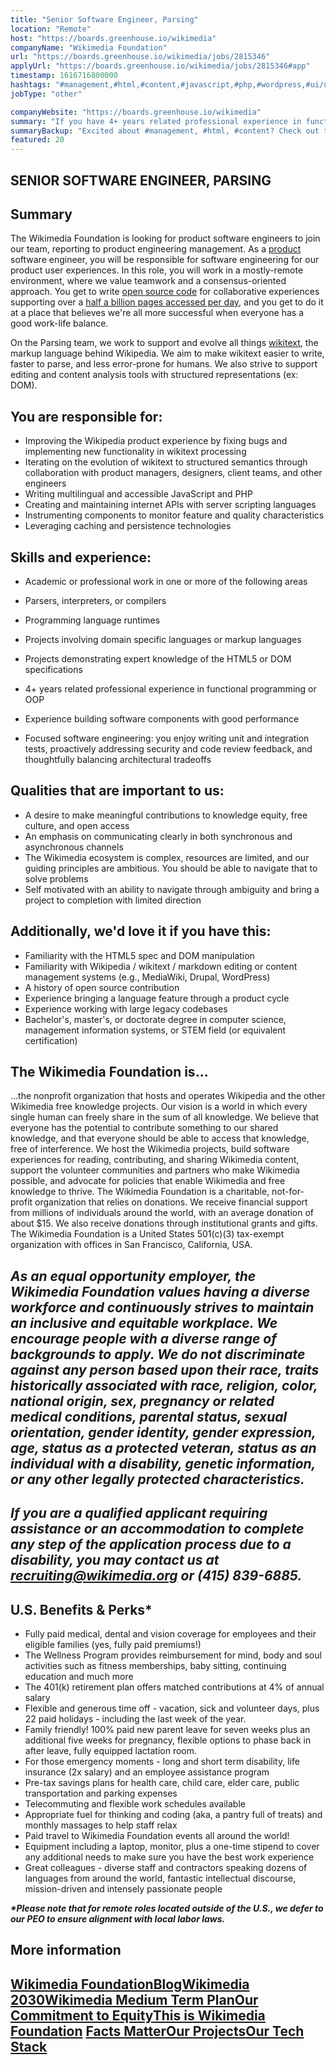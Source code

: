```yaml
---
title: "Senior Software Engineer, Parsing"
location: "Remote"
host: "https://boards.greenhouse.io/wikimedia"
companyName: "Wikimedia Foundation"
url: "https://boards.greenhouse.io/wikimedia/jobs/2815346"
applyUrl: "https://boards.greenhouse.io/wikimedia/jobs/2815346#app"
timestamp: 1616716800000
hashtags: "#management,#html,#content,#javascript,#php,#wordpress,#ui/ux,#operations,#analysis,#monitoring"
jobType: "other"

companyWebsite: "https://boards.greenhouse.io/wikimedia"
summary: "If you have 4+ years related professional experience in functional programming or OOP, Wikimedia Foundation is looking for someone with your skillset."
summaryBackup: "Excited about #management, #html, #content? Check out this job post!"
featured: 20
---
```


## SENIOR SOFTWARE ENGINEER, PARSING

## Summary

The Wikimedia Foundation is looking for product software engineers to join our team, reporting to product engineering management. As a [product](https://wikimediafoundation.org/role/staff-contractors/#section-30) software engineer, you will be responsible for software engineering for our product user experiences. In this role, you will work in a mostly-remote environment, where we value teamwork and a consensus-oriented approach. You get to write [open source code](https://github.com/wikimedia) for collaborative experiences supporting over a [half a billion pages accessed per day](https://stats.wikimedia.org/#/all-projects/reading/total-page-views/normal%7Cbar%7C2-year%7C~total%7Cdaily), and you get to do it at a place that believes we're all more successful when everyone has a good work-life balance.

On the Parsing team, we work to support and evolve all things [wikitext](https://en.wikipedia.org/wiki/Help:Wikitext), the markup language behind Wikipedia. We aim to make wikitext easier to write, faster to parse, and less error-prone for humans. We also strive to support editing and content analysis tools with structured representations (ex: DOM).

## You are responsible for:

*   Improving the Wikipedia product experience by fixing bugs and implementing new functionality in wikitext processing
*   Iterating on the evolution of wikitext to structured semantics through collaboration with product managers, designers, client teams, and other engineers
*   Writing multilingual and accessible JavaScript and PHP
*   Creating and maintaining internet APIs with server scripting languages
*   Instrumenting components to monitor feature and quality characteristics
*   Leveraging caching and persistence technologies

## Skills and experience:

*   Academic or professional work in one or more of the following areas

*   Parsers, interpreters, or compilers
*   Programming language runtimes
*   Projects involving domain specific languages or markup languages
*   Projects demonstrating expert knowledge of the HTML5 or DOM specifications

*   4+ years related professional experience in functional programming or OOP
*   Experience building software components with good performance
*   Focused software engineering: you enjoy writing unit and integration tests, proactively addressing security and code review feedback, and thoughtfully balancing architectural tradeoffs

## Qualities that are important to us:

*   A desire to make meaningful contributions to knowledge equity, free culture, and open access
*   An emphasis on communicating clearly in both synchronous and asynchronous channels
*   The Wikimedia ecosystem is complex, resources are limited, and our guiding principles are ambitious. You should be able to navigate that to solve problems
*   Self motivated with an ability to navigate through ambiguity and bring a project to completion with limited direction

## Additionally, we'd love it if you have this:

*   Familiarity with the HTML5 spec and DOM manipulation
*   Familiarity with Wikipedia / wikitext / markdown editing or content management systems (e.g., MediaWiki, Drupal, WordPress)
*   A history of open source contribution
*   Experience bringing a language feature through a product cycle
*   Experience working with large legacy codebases
*   Bachelor's, master's, or doctorate degree in computer science, management information systems, or STEM field (or equivalent certification)

## The Wikimedia Foundation is... 

...the nonprofit organization that hosts and operates Wikipedia and the other Wikimedia free knowledge projects. Our vision is a world in which every single human can freely share in the sum of all knowledge. We believe that everyone has the potential to contribute something to our shared knowledge, and that everyone should be able to access that knowledge, free of interference. We host the Wikimedia projects, build software experiences for reading, contributing, and sharing Wikimedia content, support the volunteer communities and partners who make Wikimedia possible, and advocate for policies that enable Wikimedia and free knowledge to thrive. The Wikimedia Foundation is a charitable, not-for-profit organization that relies on donations. We receive financial support from millions of individuals around the world, with an average donation of about $15. We also receive donations through institutional grants and gifts. The Wikimedia Foundation is a United States 501(c)(3) tax-exempt organization with offices in San Francisco, California, USA.

## _As an equal opportunity employer, the Wikimedia Foundation values having a diverse workforce and continuously strives to maintain an inclusive and equitable workplace. We encourage people with a diverse range of backgrounds to apply. We do not discriminate against any person based upon their race, traits historically associated with race, religion, color, national origin, sex, pregnancy or related medical conditions, parental status, sexual orientation, gender identity, gender expression, age, status as a protected veteran, status as an individual with a disability, genetic information, or any other legally protected characteristics._

## _If you are a qualified applicant requiring assistance or an accommodation to complete any step of the application process due to a disability, you may contact us at recruiting@wikimedia.org or (415) 839-6885._

## U.S. Benefits & Perks\*

*   Fully paid medical, dental and vision coverage for employees and their eligible families (yes, fully paid premiums!)
*   The Wellness Program provides reimbursement for mind, body and soul activities such as fitness memberships, baby sitting, continuing education and much more
*   The 401(k) retirement plan offers matched contributions at 4% of annual salary
*   Flexible and generous time off - vacation, sick and volunteer days, plus 22 paid holidays - including the last week of the year.
*   Family friendly! 100% paid new parent leave for seven weeks plus an additional five weeks for pregnancy, flexible options to phase back in after leave, fully equipped lactation room.
*   For those emergency moments - long and short term disability, life insurance (2x salary) and an employee assistance program
*   Pre-tax savings plans for health care, child care, elder care, public transportation and parking expenses
*   Telecommuting and flexible work schedules available
*   Appropriate fuel for thinking and coding (aka, a pantry full of treats) and monthly massages to help staff relax
*   Paid travel to Wikimedia Foundation events all around the world!
*   Equipment including a laptop, monitor, plus a one-time stipend to cover any additional needs to make sure you have the best work experience
*   Great colleagues - diverse staff and contractors speaking dozens of languages from around the world, fantastic intellectual discourse, mission-driven and intensely passionate people

**_\*Please note that for remote roles located outside of the U.S., we defer to our PEO to ensure alignment with local labor laws._**

## More information

## [Wikimedia Foundation](https://wikimediafoundation.org/)[**Blog**](https://wikimediafoundation.org/news/)[**Wikimedia 2030**](https://meta.wikimedia.org/wiki/Strategy/Wikimedia_movement/2017)[**Wikimedia Medium Term Plan**](https://meta.wikimedia.org/wiki/Wikimedia_Foundation_Medium-term_plan_2019)[**Our Commitment to Equity**](https://medium.com/freely-sharing-the-sum-of-all-knowledge/we-stand-for-racial-justice-49c31afbabca)[**This is Wikimedia Foundation**](https://www.youtube.com/watch?v=OQzZI0l3IOw) [**Facts Matter**](https://www.youtube.com/watch?v=xQ4ba28-oGs)[**Our Projects**](https://wikimediafoundation.org/wiki/Our_projects)[**Our Tech Stack**](https://techblog.wikimedia.org/)
